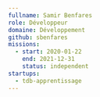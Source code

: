 ```yaml
---
fullname: Samir Benfares
role: Développeur
domaine: Développement
github: sbenfares
missions:
  - start: 2020-01-22
    end: 2021-12-31
    status: independent
startups:
  - tdb-apprentissage
---
```

